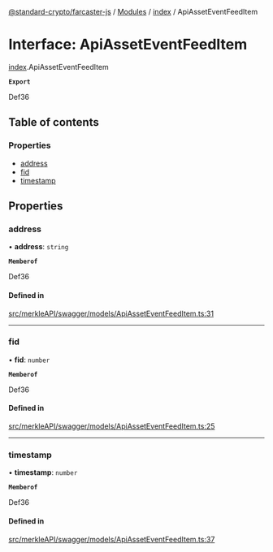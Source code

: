 [@standard-crypto/farcaster-js](../README.md) / [Modules](../modules.md) / [index](../modules/index.md) / ApiAssetEventFeedItem

# Interface: ApiAssetEventFeedItem

[index](../modules/index.md).ApiAssetEventFeedItem

**`Export`**

Def36

## Table of contents

### Properties

- [address](index.ApiAssetEventFeedItem.md#address)
- [fid](index.ApiAssetEventFeedItem.md#fid)
- [timestamp](index.ApiAssetEventFeedItem.md#timestamp)

## Properties

### address

• **address**: `string`

**`Memberof`**

Def36

#### Defined in

[src/merkleAPI/swagger/models/ApiAssetEventFeedItem.ts:31](https://github.com/standard-crypto/farcaster-js/blob/main/src/merkleAPI/swagger/models/ApiAssetEventFeedItem.ts#L31)

___

### fid

• **fid**: `number`

**`Memberof`**

Def36

#### Defined in

[src/merkleAPI/swagger/models/ApiAssetEventFeedItem.ts:25](https://github.com/standard-crypto/farcaster-js/blob/main/src/merkleAPI/swagger/models/ApiAssetEventFeedItem.ts#L25)

___

### timestamp

• **timestamp**: `number`

**`Memberof`**

Def36

#### Defined in

[src/merkleAPI/swagger/models/ApiAssetEventFeedItem.ts:37](https://github.com/standard-crypto/farcaster-js/blob/main/src/merkleAPI/swagger/models/ApiAssetEventFeedItem.ts#L37)
